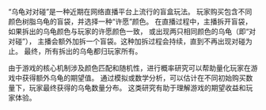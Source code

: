 “乌龟对对碰”是一种近期在网络直播平台上流行的盲盒玩法。
玩家购买包含不同颜色树脂乌龟的盲袋，并选择一种“许愿”颜色。
在直播过程中，主播拆开盲袋，如果拆出的乌龟颜色与玩家的许愿颜色一致，
或出现两只相同颜色的乌龟（即“对对碰”），
主播会额外加拆一个盲袋。这种加拆过程会持续，直到不再出现对碰为止。
最终，所有拆出的乌龟都归玩家所有。

由于游戏的核心机制涉及颜色匹配和随机性，进行概率研究可以帮助量化玩家在游戏中获得额外乌龟的期望值。
通过模拟或数学分析，可以估计在不同初始购买数量下，玩家最终获得的乌龟数量分布。
这类研究有助于理解游戏的期望收益和玩家体验。





